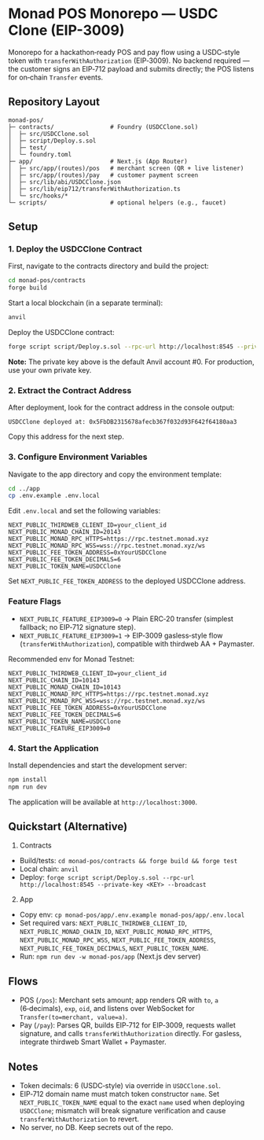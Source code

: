 # Monad POS Monorepo — USDC Clone (EIP-3009)

Monorepo for a hackathon‑ready POS and pay flow using a USDC‑style token with `transferWithAuthorization` (EIP‑3009). No backend required — the customer signs an EIP‑712 payload and submits directly; the POS listens for on‑chain `Transfer` events.

## Repository Layout

```
monad-pos/
├─ contracts/                # Foundry (USDCClone.sol)
│  ├─ src/USDCClone.sol
│  ├─ script/Deploy.s.sol
│  ├─ test/
│  └─ foundry.toml
├─ app/                      # Next.js (App Router)
│  ├─ src/app/(routes)/pos   # merchant screen (QR + live listener)
│  ├─ src/app/(routes)/pay   # customer payment screen
│  ├─ src/lib/abi/USDCClone.json
│  ├─ src/lib/eip712/transferWithAuthorization.ts
│  └─ src/hooks/*
└─ scripts/                  # optional helpers (e.g., faucet)
```

## Setup

### 1. Deploy the USDCClone Contract

First, navigate to the contracts directory and build the project:

```bash
cd monad-pos/contracts
forge build
```

Start a local blockchain (in a separate terminal):

```bash
anvil
```

Deploy the USDCClone contract:

```bash
forge script script/Deploy.s.sol --rpc-url http://localhost:8545 --private-key 0xac0974bec39a17e36ba4a6b4d238ff944bacb478cbed5efcae784d7bf4f2ff80 --broadcast
```

**Note:** The private key above is the default Anvil account #0. For production, use your own private key.

### 2. Extract the Contract Address

After deployment, look for the contract address in the console output:

```
USDCClone deployed at: 0x5FbDB2315678afecb367f032d93F642f64180aa3
```

Copy this address for the next step.

### 3. Configure Environment Variables

Navigate to the app directory and copy the environment template:

```bash
cd ../app
cp .env.example .env.local
```

Edit `.env.local` and set the following variables:

```env
NEXT_PUBLIC_THIRDWEB_CLIENT_ID=your_client_id
NEXT_PUBLIC_MONAD_CHAIN_ID=20143
NEXT_PUBLIC_MONAD_RPC_HTTPS=https://rpc.testnet.monad.xyz
NEXT_PUBLIC_MONAD_RPC_WSS=wss://rpc.testnet.monad.xyz/ws
NEXT_PUBLIC_FEE_TOKEN_ADDRESS=0xYourUSDCClone
NEXT_PUBLIC_FEE_TOKEN_DECIMALS=6
NEXT_PUBLIC_TOKEN_NAME=USDCClone
```

Set `NEXT_PUBLIC_FEE_TOKEN_ADDRESS` to the deployed USDCClone address.

### Feature Flags

- `NEXT_PUBLIC_FEATURE_EIP3009=0` → Plain ERC‑20 transfer (simplest fallback; no EIP‑712 signature step).
- `NEXT_PUBLIC_FEATURE_EIP3009=1` → EIP‑3009 gasless‑style flow (`transferWithAuthorization`), compatible with thirdweb AA + Paymaster.

Recommended env for Monad Testnet:

```
NEXT_PUBLIC_THIRDWEB_CLIENT_ID=your_client_id
NEXT_PUBLIC_CHAIN_ID=10143
NEXT_PUBLIC_MONAD_CHAIN_ID=10143
NEXT_PUBLIC_MONAD_RPC_HTTPS=https://rpc.testnet.monad.xyz
NEXT_PUBLIC_MONAD_RPC_WSS=wss://rpc.testnet.monad.xyz/ws
NEXT_PUBLIC_FEE_TOKEN_ADDRESS=0xYourUSDCClone
NEXT_PUBLIC_FEE_TOKEN_DECIMALS=6
NEXT_PUBLIC_TOKEN_NAME=USDCClone
NEXT_PUBLIC_FEATURE_EIP3009=0
```

### 4. Start the Application

Install dependencies and start the development server:

```bash
npm install
npm run dev
```

The application will be available at `http://localhost:3000`.

## Quickstart (Alternative)

1) Contracts
- Build/tests: `cd monad-pos/contracts && forge build && forge test`
- Local chain: `anvil`
- Deploy: `forge script script/Deploy.s.sol --rpc-url http://localhost:8545 --private-key <KEY> --broadcast`

2) App
- Copy env: `cp monad-pos/app/.env.example monad-pos/app/.env.local`
- Set required vars: `NEXT_PUBLIC_THIRDWEB_CLIENT_ID`, `NEXT_PUBLIC_MONAD_CHAIN_ID`, `NEXT_PUBLIC_MONAD_RPC_HTTPS`, `NEXT_PUBLIC_MONAD_RPC_WSS`, `NEXT_PUBLIC_FEE_TOKEN_ADDRESS`, `NEXT_PUBLIC_FEE_TOKEN_DECIMALS`, `NEXT_PUBLIC_TOKEN_NAME`.
- Run: `npm run dev -w monad-pos/app` (Next.js dev server)

## Flows
- POS (`/pos`): Merchant sets amount; app renders QR with `to`, `a` (6‑decimals), `exp`, `oid`, and listens over WebSocket for `Transfer(to=merchant, value=a)`.
- Pay (`/pay`): Parses QR, builds EIP‑712 for EIP‑3009, requests wallet signature, and calls `transferWithAuthorization` directly. For gasless, integrate thirdweb Smart Wallet + Paymaster.

## Notes
- Token decimals: 6 (USDC‑style) via override in `USDCClone.sol`.
- EIP‑712 domain name must match token constructor `name`. Set `NEXT_PUBLIC_TOKEN_NAME` equal to the exact `name` used when deploying `USDCClone`; mismatch will break signature verification and cause `transferWithAuthorization` to revert.
- No server, no DB. Keep secrets out of the repo.
